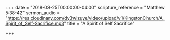+++
date = "2018-03-25T00:00:00-04:00"
scripture_reference = "Matthew 5:38-42"
sermon_audio = "https://res.cloudinary.com/dy3wlzuye/video/upload/v1/KingstonChurch/A_Spirit_of_Self-Sacrifice.mp3"
title = "A Spirit of Self Sacrifice"

+++
